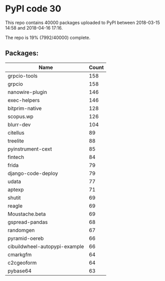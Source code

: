 # PyPI code 30

This repo contains 40000 packages uploaded to PyPI between 
2018-03-15 14:58 and 2018-04-16 17:16.

The repo is 19% (7992/40000) complete.

## Packages:

| Name  | Count |
| ----- | ----- |
| grpcio-tools | 158 |
| grpcio | 158 |
| nanowire-plugin | 146 |
| exec-helpers | 146 |
| bitprim-native | 128 |
| scopus.wp | 126 |
| blurr-dev | 104 |
| citellus | 89 |
| treelite | 88 |
| pyinstrument-cext | 85 |
| fintech | 84 |
| frida | 79 |
| django-code-deploy | 79 |
| udata | 77 |
| aptexp | 71 |
| shutit | 69 |
| reagle | 69 |
| Moustache.beta | 69 |
| gspread-pandas | 68 |
| randomgen | 67 |
| pyramid-oereb | 66 |
| cibuildwheel-autopypi-example | 66 |
| cmarkgfm | 64 |
| c2cgeoform | 64 |
| pybase64 | 63 |


